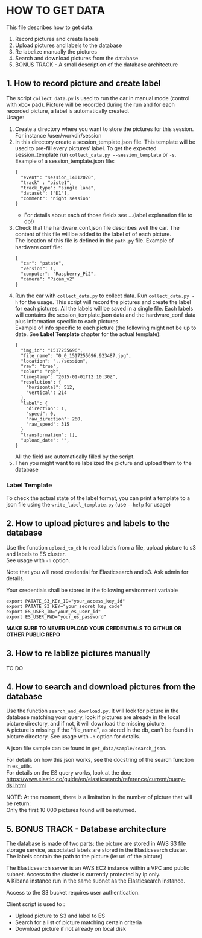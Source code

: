 # HOW TO GET DATA

This file describes how to get data:
1. Record pictures and create labels
2. Upload pictures and labels to the database
3. Re labelize manually the pictures
4. Search and download pictures from the database
5. BONUS TRACK - A small description of the database architecture


## 1. How to record picture and create label

The script `collect_data.py` is used to run the car in manual mode (control with xbox pad). Picture will be recorded
during the run and for each recorded picture, a label is automatically created.  
Usage:
1. Create a directory where you want to store the pictures for this session. For instance /user/workdir/session  
2. In this directory create a session_template.json file. This template will be used to pre-fill every pictures' label. 
To get the expected session_template run `collect_data.py --session_template` or `-s`.  
Example of a session_template.json file:
   ```
   {
     "event": "session_14012020",
     "track" : "piste1",
     "track_type": "single lane",
     "dataset": ["D1"],
     "comment": "night session"
   }
   ```
   - For details about each of those fields see ...(label explanation file to do!)
3. Check that the hardware_conf.json file describes well the car. The content of this file will be added to the label of
   of each picture.  
   The location of this file is defined in the `path.py` file.
   Example of hardware conf file:
   ```
   {
     "car": "patate",
     "version": 1,
     "computer": "Raspberry_Pi2",
     "camera": "Picam_v2"
   }
   ```
4. Run the car with `collect_data.py` to collect data. Run `collect_data.py -h` for the usage. 
This script will record the pictures and create the label for each pictures. All the labels will be saved in a single 
file. Each labels will contains the session_template.json data and the hardware_conf data plus information specific 
to each pictures.  
Example of info specific to each picture
 (the following might not be up to date. See **Label Template** chapter for the actual template):
   ```
   {
     "img_id": "1517255696",
     "file_name": "0_0_1517255696.923487.jpg",
     "location": "../session",
     "raw": "true",
     "color": "rgb",
     "timestamp": "2015-01-01T12:10:30Z",
     "resolution": {
       "horizontal": 512,
       "vertical": 214
     },
     "label": {
       "direction": 1,
       "speed": 0,
       "raw_direction": 260,
       "raw_speed": 315
     }
     "transformation": [],
     "upload_date": "",
   }
   ```
   All the field are automatically filled by the script.
5. Then you might want to re labelized the picture and upload them to the database

### Label Template

To check the actual state of the label format, you can print a template to a json file using the 
`write_label_template.py` (use `--help` for usage)


## 2. How to upload pictures and labels to the database 

Use the function `upload_to_db` to read labels from a file, upload picture to s3 and labels to ES cluster.  
See usage with `-h` option.

Note that you will need credential for Elasticsearch and s3. Ask admin for details.

Your credentials shall be stored in the following environment variable
```
export PATATE_S3_KEY_ID="your_access_key_id"
export PATATE_S3_KEY="your_secret_key_code"
export ES_USER_ID="your_es_user_id"
export ES_USER_PWD="your_es_password"
```
**MAKE SURE TO NEVER UPLOAD YOUR CREDENTIALS TO GITHUB OR OTHER PUBLIC REPO**


## 3. How to re lablize pictures manually

TO DO

## 4. How to search and download pictures from the database

Use the function `search_and_download.py`. It will look for picture in the database matching your query, look if 
pictures are already in the local picture directory, and if not, it will download the missing picture.  
A picture is missing if the "file_name", as stored in the db, can't be found in picture directory.
See usage with `-h` option for details.

A json file sample can be found in `get_data/sample/search_json`.

For details on how this json works, see the docstring of the search function in es_utils.  
For details on the ES query works, look at the doc: https://www.elastic.co/guide/en/elasticsearch/reference/current/query-dsl.html

NOTE: At the moment, there is a limitation in the number of picture that will be return:  
Only the first 10 000 pictures found will be returned.


## 5. BONUS TRACK - Database architecture
The database is made of two parts: the picture are stored in AWS S3 file storage service, associated labels are stored
in the Elasticsearch cluster.
The labels contain the path to the picture (ie: url of the picture)

The Elasticsearch server is an AWS EC2 instance within a VPC and public subnet. Access to the cluster is currently 
protected by ip only.  
A Kibana instance run in the same subnet as the Elasticsearch instance.  

Access to the S3 bucket requires user authentication.

Client script is used to :  
- Upload picture to S3 and label to ES
- Search for a list of picture matching certain criteria
- Download picture if not already on local disk
 
